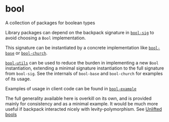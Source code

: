 # bool
A collection of packages for boolean types

Library packages can depend on the backpack signature in [`bool-sig`](https://github.com/exordium/bool/tree/master/sig)
to avoid choosing a `Bool` implementation.

This signature can be instantiated by a concrete implementation like [`bool-base`](https://github.com/exordium/bool/tree/master/base) or [`bool-church`](https://github.com/exordium/bool/tree/master/church).

[`bool-utils`](https://github.com/exordium/bool/tree/master/utils) can be used to reduce the burden in implementing a new `Bool` instantiation, extending a minimal signature instantiation to the full signature from `bool-sig`.
See the internals of `bool-base` and `bool-church` for examples of its usage.

Examples of usage in client code can be found in [`bool-example`](https://github.com/exordium/bool/tree/master/example)

The full generality available here is overkill on its own, and is provided mainly for consistency and as a minimal example.
It would be much more useful if backpack interacted nicely with levity-polymorphism. See [Unlifted bools](https://github.com/exordium/bool/issues/1)
